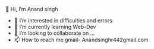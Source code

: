 👋 Hi, I’m Anand singh
- 👀 I’m interested in difficulties and errors
- 🌱 I’m currently learning Web-Dev
- 💞️ I’m looking to collaborate on ...
- 📫 How to reach me gmail- Anandsinghr442gmail.com

<!---
Anandsingh9350/Anandsingh9350 is a ✨ special ✨ repository because its `README.md` (this file) appears on your GitHub profile.
You can click the Preview link to take a look at your changes.
--->
